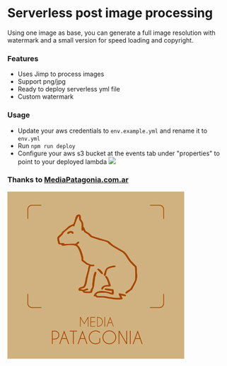 # Serverless post image processing
Using one image as base, you can generate a full image resolution with watermark and a small version for speed loading and copyright. 

### Features
- Uses Jimp to process images
- Support png/jpg
- Ready to deploy serverless yml file
- Custom watermark

### Usage
- Update your aws credentials to `env.example.yml` and rename it to `env.yml`
- Run `npm run deploy`
- Configure your aws s3 bucket at the events tab under "properties" to point to your deployed lambda
![](https://github.com/postack/watermark-upload/images/aws_s3.png)

### Thanks to [MediaPatagonia.com.ar](https://mediapatagonia.com.ar) 
![](https://raw.githubusercontent.com/postack/watermark-upload/master/images/logo_small.png)
